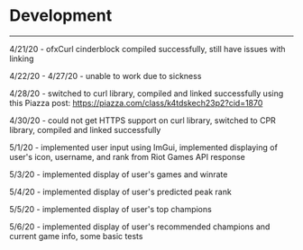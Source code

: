 # Development

---
4/21/20 - ofxCurl cinderblock compiled successfully, still have issues with linking

4/22/20 - 4/27/20 - unable to work due to sickness

4/28/20 - switched to curl library, compiled and linked successfully using this Piazza post: https://piazza.com/class/k4tdskech23p2?cid=1870

4/30/20 - could not get HTTPS support on curl library, switched to CPR library, compiled and linked successfully

5/1/20 - implemented user input using ImGui, implemented displaying of user's icon, username, and rank from Riot Games API response

5/3/20 - implemented display of user's games and winrate

5/4/20 - implemented display of user's predicted peak rank

5/5/20 - implemented display of user's top champions

5/6/20 - implemented display of user's recommended champions and current game info, some basic tests